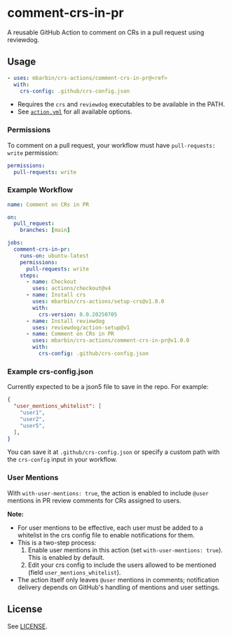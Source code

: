 # comment-crs-in-pr

A reusable GitHub Action to comment on CRs in a pull request using reviewdog.

## Usage

```yaml
- uses: mbarbin/crs-actions/comment-crs-in-pr@<ref>
  with:
    crs-config: .github/crs-config.json
```

- Requires the `crs` and `reviewdog` executables to be available in the PATH.
- See [`action.yml`](./action.yml) for all available options.

### Permissions

To comment on a pull request, your workflow must have `pull-requests: write` permission:

```yaml
permissions:
  pull-requests: write
```

### Example Workflow

```yaml
name: Comment on CRs in PR

on:
  pull_request:
    branches: [main]

jobs:
  comment-crs-in-pr:
    runs-on: ubuntu-latest
    permissions:
      pull-requests: write
    steps:
      - name: Checkout
        uses: actions/checkout@v4
      - name: Install crs
        uses: mbarbin/crs-actions/setup-crs@v1.0.0
        with:
          crs-version: 0.0.20250705
      - name: Install reviewdog
        uses: reviewdog/action-setup@v1
      - name: Comment on CRs in PR
        uses: mbarbin/crs-actions/comment-crs-in-pr@v1.0.0
        with:
          crs-config: .github/crs-config.json
```

### Example crs-config.json

Currently expected to be a json5 file to save in the repo. For example:

```json
{
  "user_mentions_whitelist": [
    "user1",
    "user2",
    "user5",
  ],
}
```

You can save it at `.github/crs-config.json` or specify a custom path with the `crs-config` input in your workflow.

### User Mentions

With `with-user-mentions: true`, the action is enabled to include `@user` mentions in PR review comments for CRs assigned to users.

**Note:**

- For user mentions to be effective, each user must be added to a whitelist in the crs config file to enable notifications for them.
- This is a two-step process:
  1. Enable user mentions in this action (set `with-user-mentions: true`). This is enabled by default.
  2. Edit your crs config to include the users allowed to be mentioned (field `user_mentions_whitelist`).
- The action itself only leaves `@user` mentions in comments; notification delivery depends on GitHub's handling of mentions and user settings.

## License

See [LICENSE](../LICENSE).
